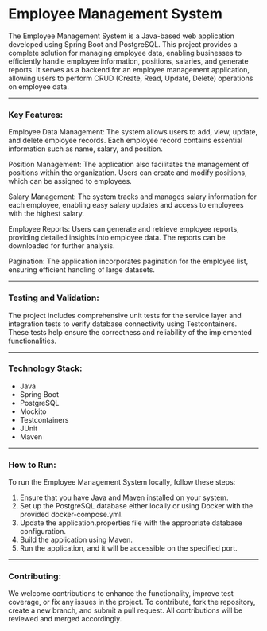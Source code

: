 # Employee Management System

The Employee Management System is a Java-based web application developed using Spring Boot and PostgreSQL. This project provides a complete solution for managing employee data, enabling businesses to efficiently handle employee information, positions, salaries, and generate reports. It serves as a backend for an employee management application, allowing users to perform CRUD (Create, Read, Update, Delete) operations on employee data.

---

### Key Features:

Employee Data Management: The system allows users to add, view, update, and delete employee records. Each employee record contains essential information such as name, salary, and position.

Position Management: The application also facilitates the management of positions within the organization. Users can create and modify positions, which can be assigned to employees.

Salary Management: The system tracks and manages salary information for each employee, enabling easy salary updates and access to employees with the highest salary.

Employee Reports: Users can generate and retrieve employee reports, providing detailed insights into employee data. The reports can be downloaded for further analysis.

Pagination: The application incorporates pagination for the employee list, ensuring efficient handling of large datasets.

---

### Testing and Validation:

The project includes comprehensive unit tests for the service layer and integration tests to verify database connectivity using Testcontainers. These tests help ensure the correctness and reliability of the implemented functionalities.

---

### Technology Stack:

- Java
- Spring Boot
- PostgreSQL
- Mockito
- Testcontainers
- JUnit
- Maven

---

### How to Run:

To run the Employee Management System locally, follow these steps:

1. Ensure that you have Java and Maven installed on your system.
2. Set up the PostgreSQL database either locally or using Docker with the provided docker-compose.yml.
3. Update the application.properties file with the appropriate database configuration.
4. Build the application using Maven.
5. Run the application, and it will be accessible on the specified port.

---

### Contributing:

We welcome contributions to enhance the functionality, improve test coverage, or fix any issues in the project. To contribute, fork the repository, create a new branch, and submit a pull request. All contributions will be reviewed and merged accordingly.
